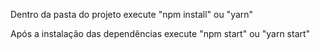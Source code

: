 Dentro da pasta do projeto execute "npm install" ou "yarn"

Após a instalação das dependências execute "npm start" ou "yarn start"
